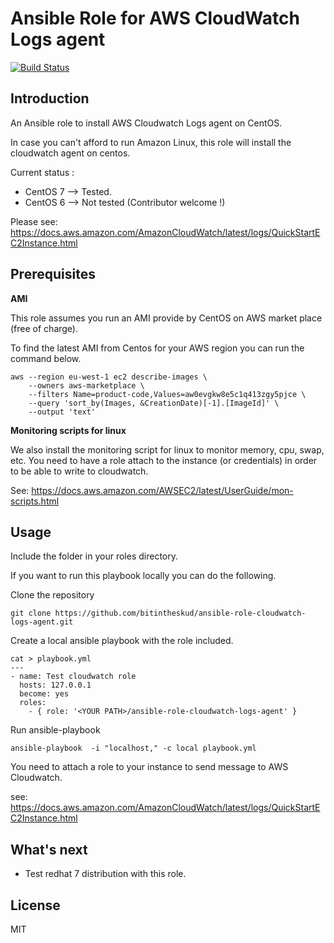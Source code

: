 # Ansible Role for AWS CloudWatch Logs agent

[![Build Status](https://travis-ci.org/deekayen/ansible-role-cloudwatch-agent-scripts.svg?branch=master)](https://travis-ci.org/deekayen/ansible-role-cloudwatch-agent-scripts)

## Introduction

An Ansible role to install AWS Cloudwatch Logs agent on CentOS.

In case you can't afford to run Amazon Linux, this role will install the cloudwatch agent on centos.

Current status :

  -  CentOS 7 --> Tested.
  -  CentOS 6 --> Not tested (Contributor welcome !)

Please see: https://docs.aws.amazon.com/AmazonCloudWatch/latest/logs/QuickStartEC2Instance.html

## Prerequisites

**AMI**

This role assumes you run an AMI provide by CentOS on AWS market place (free of charge).

To find the latest AMI from Centos for your AWS region you can run the command below.

```
aws --region eu-west-1 ec2 describe-images \
    --owners aws-marketplace \
    --filters Name=product-code,Values=aw0evgkw8e5c1q413zgy5pjce \
    --query 'sort_by(Images, &CreationDate)[-1].[ImageId]' \
    --output 'text'
```

**Monitoring scripts for linux**

We also install the monitoring script for linux to monitor memory, cpu, swap, etc.
You need to have a role attach to the instance (or credentials) in order to be able to write to cloudwatch.

See: https://docs.aws.amazon.com/AWSEC2/latest/UserGuide/mon-scripts.html


## Usage

Include the folder in your roles directory.

If you want to run this playbook locally you can do the following.

Clone the repository

```shell
git clone https://github.com/bitintheskud/ansible-role-cloudwatch-logs-agent.git
```
Create a local ansible playbook with the role included.

```Shell
cat > playbook.yml
---
- name: Test cloudwatch role
  hosts: 127.0.0.1
  become: yes
  roles:
    - { role: '<YOUR PATH>/ansible-role-cloudwatch-logs-agent' }
```

Run ansible-playbook

```shell
ansible-playbook  -i "localhost," -c local playbook.yml
```

You need to attach a role to your instance to send message to AWS Cloudwatch.

see: https://docs.aws.amazon.com/AmazonCloudWatch/latest/logs/QuickStartEC2Instance.html


## What's next

- Test redhat 7 distribution with this role.


## License

MIT
